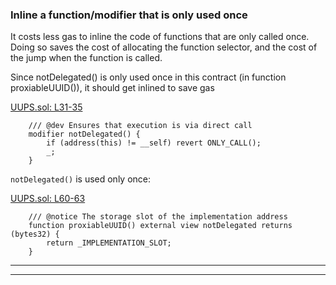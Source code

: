 ### Inline a function/modifier that is only used once
It costs less gas to inline the code of functions that are only called once. Doing so saves the cost of allocating the function selector, and the cost of the jump when the function is called.

Since notDelegated() is only used once in this contract (in function proxiableUUID()), it should get inlined to save gas

[UUPS.sol: L31-35](https://github.com/code-423n4/2022-09-nouns-builder/blob/7e9fddbbacdd7d7812e912a369cfd862ee67dc03/src/lib/proxy/UUPS.sol#L31-L35)
```solidity
    /// @dev Ensures that execution is via direct call
    modifier notDelegated() {
        if (address(this) != __self) revert ONLY_CALL();
        _;
    }
```
`notDelegated()` is used only once:

[UUPS.sol: L60-63](https://github.com/code-423n4/2022-09-nouns-builder/blob/7e9fddbbacdd7d7812e912a369cfd862ee67dc03/src/lib/proxy/UUPS.sol#L60-L63)
```solidity
    /// @notice The storage slot of the implementation address
    function proxiableUUID() external view notDelegated returns (bytes32) {
        return _IMPLEMENTATION_SLOT;
    }
```
___
___